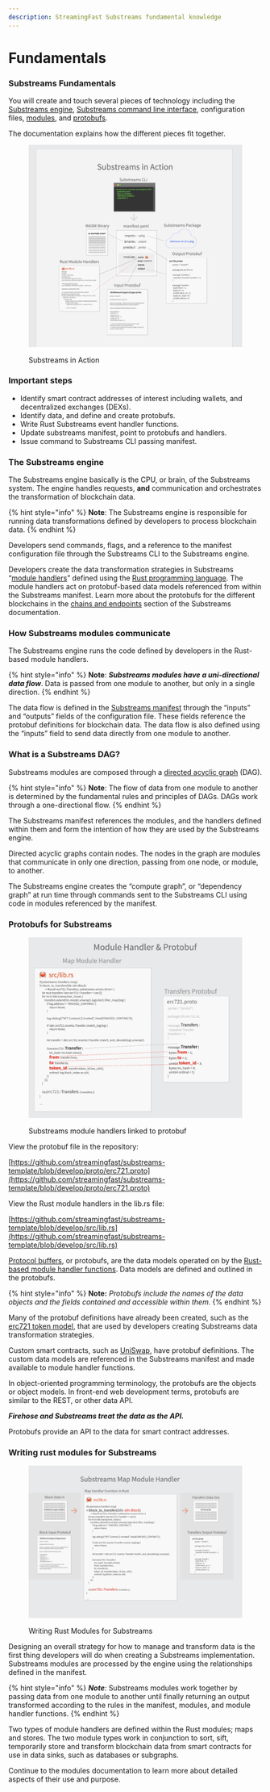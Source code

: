 ```yaml
---
description: StreamingFast Substreams fundamental knowledge
---
```


# Fundamentals

### Substreams Fundamentals

You will create and touch several pieces of technology including the [Substreams engine](fundamentals.md#the-substreams-engine), [Substreams command line interface](../reference-and-specs/command-line-interface.md), configuration files, [modules](modules.md), and [protobufs](../developers-guide/creating-protobuf-schemas.md).

The documentation explains how the different pieces fit together.

<figure><img src="../.gitbook/assets/Screen Shot 2022-10-11 at 3.00.58 PM.png" alt=""><figcaption><p>Substreams in Action</p></figcaption></figure>

### Important steps

* Identify smart contract addresses of interest including wallets, and decentralized exchanges (DEXs).
* Identify data, and define and create protobufs.
* Write Rust Substreams event handler functions.
* Update substreams manifest, point to protobufs and handlers.
* Issue command to Substreams CLI passing manifest.

### **The Substreams engine**

The Substreams engine basically is the CPU, or brain, of the Substreams system. The engine handles requests, **and** communication and orchestrates the transformation of blockchain data.

{% hint style="info" %}
**Note**: The Substreams engine is responsible for running data transformations defined by developers to process blockchain data.&#x20;
{% endhint %}

Developers send commands, flags, and a reference to the manifest configuration file through the Substreams CLI to the Substreams engine.&#x20;

Developers create the data transformation strategies in Substreams “[module handlers](../developers-guide/modules/setting-up-handlers.md)” defined using the [Rust programming language](https://www.rust-lang.org/). The module handlers act on protobuf-based data models referenced from within the Substreams manifest. Learn more about the protobufs for the different blockchains in the [chains and endpoints](../reference-and-specs/chains-and-endpoints.md) section of the Substreams documentation.

### **How Substreams modules communicate**

The Substreams engine runs the code defined by developers in the Rust-based module handlers.&#x20;

{% hint style="info" %}
**Note**: _**Substreams modules have a uni-directional data flow**_. Data is passed from one module to another, but only in a single direction.&#x20;
{% endhint %}

The data flow is defined in the [Substreams manifest](../reference-and-specs/manifests.md) through the “inputs” and “outputs” fields of the configuration file. These fields reference the protobuf definitions for blockchain data. The data flow is also defined using the “inputs” field to send data directly from one module to another.

### **What is a Substreams DAG?**

Substreams modules are composed through a [directed acyclic graph](https://en.wikipedia.org/wiki/Directed\_acyclic\_graph) (DAG).&#x20;

{% hint style="info" %}
**Note**: The flow of data from one module to another is determined by the fundamental rules and principles of DAGs. DAGs work through a one-directional flow.
{% endhint %}

The Substreams manifest references the modules, and the handlers defined within them and form the intention of how they are used by the Substreams engine.&#x20;

Directed acyclic graphs contain nodes. The nodes in the graph are modules that communicate in only one direction, passing from one node, or module, to another.

The Substreams engine creates the “compute graph”, or “dependency graph” at run time through commands sent to the Substreams CLI using code in modules referenced by the manifest.

### **Protobufs for Substreams**

<figure><img src="../.gitbook/assets/Screen Shot 2022-10-25 at 1.44.19 PM.png" alt=""><figcaption><p>Substreams module handlers linked to protobuf</p></figcaption></figure>

View the protobuf file in the repository:

[https://github.com/streamingfast/substreams-template/blob/develop/proto/erc721.proto](https://github.com/streamingfast/substreams-template/blob/develop/proto/erc721.proto)

View the Rust module handlers in the lib.rs file:

[https://github.com/streamingfast/substreams-template/blob/develop/src/lib.rs](https://github.com/streamingfast/substreams-template/blob/develop/src/lib.rs)

[Protocol buffers](https://developers.google.com/protocol-buffers), or protobufs, are the data models operated on by the [Rust-based module handler functions](../developers-guide/modules/writing-module-handlers.md). Data models are defined and outlined in the protobufs.&#x20;

{% hint style="info" %}
**Note:** _Protobufs include the names of the data objects and the fields contained and accessible within them._&#x20;
{% endhint %}

Many of the protobuf definitions have already been created, such as the [erc721 token model](https://github.com/streamingfast/substreams-template/blob/develop/proto/erc721.proto), that are used by developers creating Substreams data transformation strategies.

Custom smart contracts, such as [UniSwap](https://github.com/streamingfast/substreams-playground/blob/master/modules/uniswap/proto/modules.proto), have protobuf definitions. The custom data models are referenced in the Substreams manifest and made available to module handler functions.&#x20;

In object-oriented programming terminology, the protobufs are the objects or object models. In front-end web development terms, protobufs are similar to the REST, or other data API.&#x20;

_**Firehose and Substreams treat the data as the API.**_

Protobufs provide an API to the data for smart contract addresses.

### **Writing rust modules for Substreams**

<figure><img src="../.gitbook/assets/Screen Shot 2022-10-11 at 2.48.46 PM.png" alt=""><figcaption><p>Writing Rust Modules for Substreams</p></figcaption></figure>

Designing an overall strategy for how to manage and transform data is the first thing developers will do when creating a Substreams implementation. Substreams modules are processed by the engine using the relationships defined in the manifest.&#x20;

{% hint style="info" %}
_**Note**:_ Substreams modules work together by passing data from one module to another until finally returning an output transformed according to the rules in the manifest, modules, and module handler functions.&#x20;
{% endhint %}

Two types of module handlers are defined within the Rust modules; maps and stores. The two module types work in conjunction to sort, sift, temporarily store and transform blockchain data from smart contracts for use in data sinks, such as databases or subgraphs.

Continue to the modules documentation to learn more about detailed aspects of their use and purpose.
